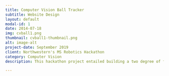 ```yaml
---
title: Computer Vision Ball Tracker
subtitle: Website Design
layout: default
modal-id: 1
date: 2014-07-18
img: cvball1.png
thumbnail: cvball1-thumbnail.png
alt: image-alt
project-date: September 2019
client: Northwestern's MS Robotics Hackathon
category: Computer Vision
description: This hackathon project entailed building a two degree of freedom webcam tripod to track a colored object. Using Python and OpenCV, it is configured to track an object the approximate color of an orange ping pong ball. For more information, feel free to observe the scripts on GitHub or watch the brief YouTube video.

---
```

